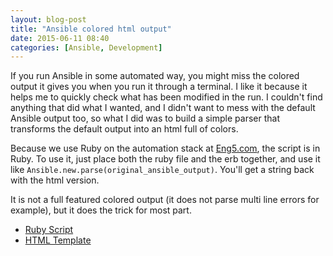 ```yaml
---
layout: blog-post
title: "Ansible colored html output"
date: 2015-06-11 08:40
categories: [Ansible, Development]
---
```


If you run Ansible in some automated way, you might miss the colored output it gives you when you run it through a terminal. I like it because it helps me to quickly check what has been modified in the run. I couldn't find anything that did what I wanted, and I didn't want to mess with the default Ansible output too, so what I did was to build a simple parser that transforms the default output into an html full of colors.

Because we use Ruby on the automation stack at [Eng5.com](http://eng5.com), the script is in Ruby. To use it, just place both the ruby file and the erb together, and use it like `Ansible.new.parse(original_ansible_output)`. You'll get a string back with the html version.

It is not a full featured colored output (it does not parse multi line errors for example), but it does the trick for most part.

- [Ruby Script](https://gist.github.com/fabiokr/5c51f4e3c76d3fbaa3f2)
- [HTML Template](https://gist.github.com/fabiokr/6cd0da3797d47f701ad4)
